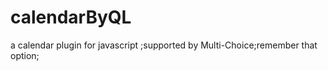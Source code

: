calendarByQL
============

a calendar plugin for  javascript ;supported by Multi-Choice;remember that option;
